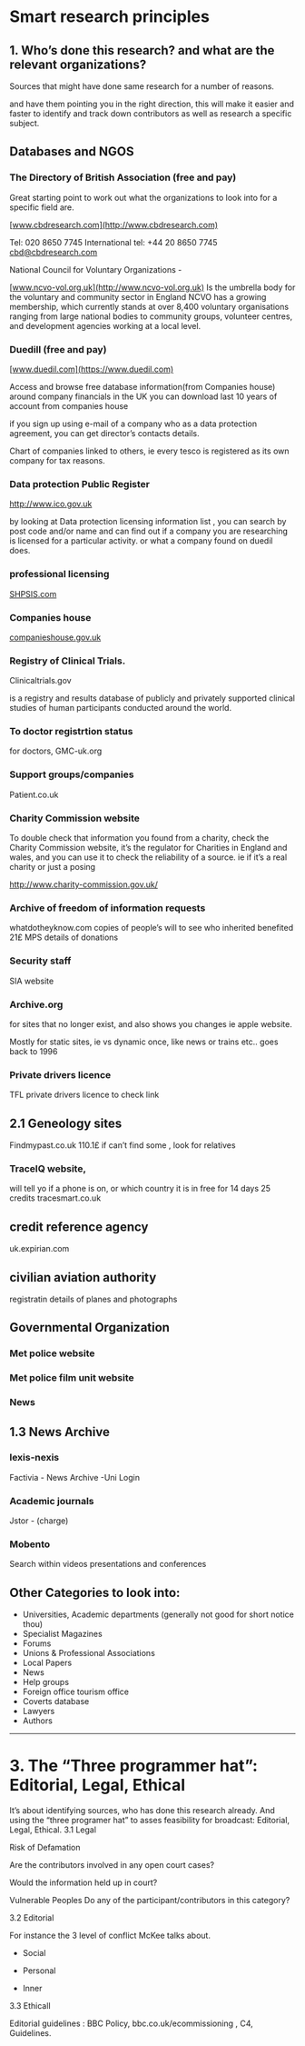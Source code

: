 # Smart research principles 


## 1. Who’s done this research? and what are the relevant organizations?

Sources that might have done same research for a number of reasons. 

and have them pointing you in the right direction, this will make it easier and faster to identify and track down contributors as well as research a specific subject.


## Databases and NGOS

### The Directory of British Association (free and pay)

Great starting point to work out what the organizations to look into for a specific field are.

[www.cbdresearch.com](http://www.cbdresearch.com) 

 Tel: 020 8650 7745  International tel: +44 20 8650 7745  cbd@cbdresearch.com


National Council for Voluntary Organizations - 

[www.ncvo-vol.org.uk](http://www.ncvo-vol.org.uk)
Is the umbrella body for the voluntary and community sector in England
NCVO has a growing membership, which currently stands at over 8,400 voluntary organisations ranging from large national bodies to community groups, volunteer centres, and development agencies working at a local level.


### Duedill (free and pay)

[www.duedil.com](https://www.duedil.com)

Access and browse free database information(from Companies house) around company financials in the UK
you can download last 10 years of account from companies house

if you sign up using e-mail of a company who as a data protection agreement, you can get director’s contacts details.
 

Chart of companies linked to others, ie every tesco is registered as its own company for tax reasons.
 

### Data protection Public Register

http://www.ico.gov.uk

by looking at Data protection licensing information list , you can search by post code and/or name and can find out if a company you are researching is licensed for a particular activity. or what a company found on duedil does.


### professional licensing 

[SHPSIS.com](http://www.SHPSIS.com)  

<!-- check link -->


### Companies house  
[companieshouse.gov.uk](http://www.companieshouse.gov.uk)

###  Registry of Clinical Trials.
Clinicaltrials.gov 

is a registry and results database of publicly and privately supported clinical studies of human participants conducted around the world.


### To doctor registrtion status

for doctors, GMC-uk.org


###  Support groups/companies
Patient.co.uk 


### Charity Commission website

To double check that information you found from a charity, check the Charity Commission website, it’s the regulator for Charities in England and wales, and you can use it to check the reliability of a source. ie if it’s a real charity or just a posing

http://www.charity-commission.gov.uk/


### Archive of freedom of information requests

whatdotheyknow.com
copies of people’s will to see who inherited benefited 21£
MPS details of donations

### Security staff

SIA website


### Archive.org
for sites that no longer exist, and also shows you changes
ie apple website.

Mostly for static sites, ie vs dynamic once, like news or trains etc..
goes back to 1996


### Private drivers licence 

TFL private drivers licence to check link


## 2.1 Geneology sites
Findmypast.co.uk 110.1£
if can’t find some , look for relatives

### TraceIQ website,
 will tell yo if a phone is on, or which country it is in
free for 14 days 25 credits
tracesmart.co.uk

## credit reference agency

uk.expirian.com

## civilian aviation authority
registratin details of planes and photographs


##  Governmental Organization

### Met police website

### Met police film unit website

### News


## 1.3 News Archive

### lexis-nexis 

Factivia - News Archive -Uni Login  

### Academic journals 

Jstor - (charge)

### Mobento

Search within videos presentations and conferences


## Other Categories to look into:

- Universities, Academic departments (generally not good for short notice thou)
- Specialist Magazines
- Forums
- Unions & Professional Associations
- Local Papers
- News
- Help groups
- Foreign office tourism office
- Coverts database
- Lawyers
- Authors


---

# 3. The “Three programmer hat”: Editorial, Legal, Ethical

It’s about identifying sources, who has done this research already. And using the “three programer hat” to asses feasibility for broadcast: Editorial, Legal, Ethical.
3.1 Legal

Risk of Defamation 

Are the contributors involved in any open court cases?

Would the information held up in court?


Vulnerable Peoples
Do any of the participant/contributors in this category?
 
3.2 Editorial  

For instance the 3 level of conflict McKee talks about.

- Social 

- Personal
- Inner 


3.3 Ethicall

Editorial guidelines : BBC Policy, bbc.co.uk/ecommissioning , C4, Guidelines.



